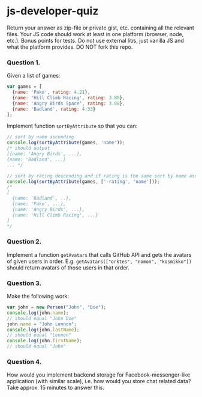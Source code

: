 js-developer-quiz
=================
Return your answer as zip-file or private gist, etc. containing all the relevant files. Your JS code should work at least in one platform (browser, node, etc.). Bonus points for tests. Do not use external libs, just vanilla JS and what the platform provides. DO NOT fork this repo.

### Question 1.

Given a list of games:

```js
var games = [
  {name: 'Pako', rating: 4.21},
  {name: 'Hill Climb Racing', rating: 3.88},
  {name: 'Angry Birds Space', rating: 3.88},
  {name: 'Badland', rating: 4.33}
];

```

Implement function `sortByAttribute` so that you can:

```js
// sort by name ascending
console.log(sortByAttribute(games, 'name'));
/* should output
[{name: 'Angry Birds', ...},
{name: 'Badland', ...}
... */
```

```js
// sort by rating descending and if rating is the same sort by name ascending
console.log(sortByAttribute(games, ['-rating', 'name']));
/*
[
  {name: 'Badland', ..},
  {name: 'Pako', ...},
  {name: 'Angry Birds', ...},
  {name: 'Hill Climb Racing', ...}
]
*/
```

### Question 2.

Implement a function `getAvatars` that calls GitHub API and gets the avatars of given users in order. E.g.
`getAvatars(["orktes", "nomon", "kosmikko"])` should return avatars of those users in that order. 


### Question 3.

Make the following work:
```js
var john = new Person("John", "Doe");
console.log(john.name);
// should equal "John Doe"
john.name = "John Lennon";
console.log(john.lastName);
// should equal "Lennon"
console.log(john.firstName);
// should equal "John"
```


### Question 4.

How would you implement backend storage for Facebook-messenger-like application (with similar scale), i.e. how would you store chat related data?
Take approx. 15 minutes to answer this.

